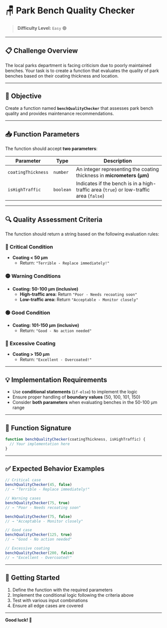 # 🪑 Park Bench Quality Checker

> **Difficulty Level:** `Easy` 🟢

---

## 📋 Challenge Overview

The local parks department is facing criticism due to poorly maintained benches. Your task is to create a function that evaluates the quality of park benches based on their coating thickness and location.

---

## 🎯 Objective

Create a function named **`benchQualityChecker`** that assesses park bench quality and provides maintenance recommendations.

---

## 📥 Function Parameters

The function should accept **two parameters**:

| Parameter | Type | Description |
|-----------|------|-------------|
| `coatingThickness` | `number` | An integer representing the coating thickness in **micrometers (μm)** |
| `isHighTraffic` | `boolean` | Indicates if the bench is in a high-traffic area (`true`) or low-traffic area (`false`) |

---

## 🔍 Quality Assessment Criteria

The function should return a string based on the following evaluation rules:

### 🔴 Critical Condition
- **Coating < 50 μm**
  - Return: `"Terrible - Replace immediately!"`

### 🟡 Warning Conditions
- **Coating: 50-100 μm (inclusive)**
  - **High-traffic area:** Return `"Poor - Needs recoating soon"`
  - **Low-traffic area:** Return `"Acceptable - Monitor closely"`

### 🟢 Good Condition
- **Coating: 101-150 μm (inclusive)**
  - Return: `"Good - No action needed"`

### 🔵 Excessive Coating
- **Coating > 150 μm**
  - Return: `"Excellent - Overcoated!"`

---

## 💡 Implementation Requirements

- Use **conditional statements** (`if-else`) to implement the logic
- Ensure proper handling of **boundary values** (50, 100, 101, 150)
- Consider **both parameters** when evaluating benches in the 50-100 μm range

---

## 📝 Function Signature

```javascript
function benchQualityChecker(coatingThickness, isHighTraffic) {
  // Your implementation here
}
```

---

## ✅ Expected Behavior Examples

```javascript
// Critical case
benchQualityChecker(45, false)
// → "Terrible - Replace immediately!"

// Warning cases
benchQualityChecker(75, true)
// → "Poor - Needs recoating soon"

benchQualityChecker(75, false)
// → "Acceptable - Monitor closely"

// Good case
benchQualityChecker(125, true)
// → "Good - No action needed"

// Excessive coating
benchQualityChecker(200, false)
// → "Excellent - Overcoated!"
```

---

## 🚀 Getting Started

1. Define the function with the required parameters
2. Implement the conditional logic following the criteria above
3. Test with various input combinations
4. Ensure all edge cases are covered

---

**Good luck! 🎉**
